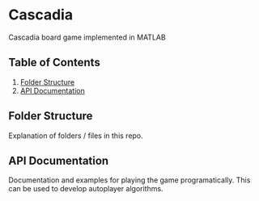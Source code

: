 # Cascadia
Cascadia board game implemented in MATLAB

## Table of Contents

 1. [Folder Structure](#folder-structure)
 2. [API Documentation](#api-documentation)


## Folder Structure
Explanation of folders / files in this repo.


## API Documentation
Documentation and examples for playing the game programatically.
This can be used to develop autoplayer algorithms. 
